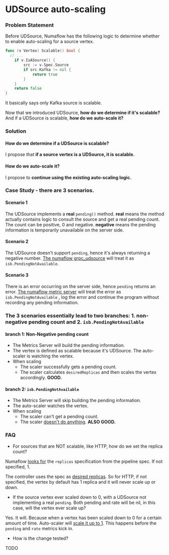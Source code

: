 # UDSource auto-scaling

### Problem Statement

Before UDSource, Numaflow has the following logic to determine whether to enable auto-scaling for a source vertex.

```go
func (v Vertex) Scalable() bool {
  // ...
	if v.IsASource() {
		src := v.Spec.Source
		if src.Kafka != nil {
			return true
		}
	}
	return false
}
```

It basically says only Kafka source is scalable.

Now that we introduced UDSource, **how do we determine if it's scalable?** And if a UDSource is scalable, **how do we auto-scale it?**



### Solution

#### How do we determine if a UDSource is scalable?

I propose that **if a source vertex is a UDSource, it is scalable.**

#### How do we auto-scale it?

I propose to **continue using the existing auto-scaling logic.**



### Case Study - there are 3 scenarios.

#### Scenario 1

The UDSource implements a **real** `pending()` method. **real** means the method actually contains logic to consult the source and get a real pending count. The count can be positive, 0 and negative. **negative** means the pending information is temporarily unavailable on the server side.

#### Scenario 2

The UDSource doesn't support `pending`, hence it's always returning a negative number. [The numaflow grpc_udsource](https://github.com/numaproj/numaflow/blob/main/pkg/sources/udsource/grpc_udsource.go#L77) will treat it as `isb.PendingNotAvailable`.

#### Scenario 3

There is an error occurring on the server side, hence `pending` returns an error. [The numaflow metric server](https://github.com/numaproj/numaflow/blob/main/pkg/metrics/metrics.go#L179) will treat the error as `isb.PendingNotAvailable` , log the error and continue the program without recording any pending information.

### The 3 scenarios essentially lead to two branches: 1. non-negative pending count and 2. `isb.PendingNotAvailable`

#### branch 1: Non-Negative pending count

* The Metrics Server will build the pending information.
* The vertex is defined as scalable because it's UDSource. The auto-scaler is watching the vertex.
* When scaling
  * The scaler successfully gets a pending count.
  * The scaler calculates `desiredReplicas` and then scales the vertex accordingly. **GOOD.**

#### branch 2: `isb.PendingNotAvailable`

* The Metrics Server will skip building the pending information.
* The auto-scaler watches the vertex.
* When scaling
  * The scaler can't get a pending count.
  * The scaler [doesn't do anything](https://github.com/numaproj/numaflow/blob/main/pkg/reconciler/vertex/scaling/scaling.go#L254). **ALSO GOOD.**

### FAQ

* For sources that are NOT scalable, like HTTP, how do we set the replica count?

Numaflow [looks for](https://github.com/numaproj/numaflow/blob/main/pkg/apis/numaflow/v1alpha1/vertex_types.go#L402) the `replicas` specification from the pipeline spec. If not specified, 1.

The controller uses the spec as [desired replicas](https://github.com/numaproj/numaflow/blob/main/pkg/reconciler/vertex/controller.go#L123). So for HTTP, if not specified, the vertex by default has 1 replica and it will never scale up or down.

* If the source vertex ever scaled down to 0, with a UDSource not implementing a real `pending`. Both pending and rate will be nil, in this case, will the vertex ever scale up?

Yes. It will. Because when a vertex has been scaled down to 0 for a certain amount of time. Auto-scaler will [scale it up to 1](https://github.com/numaproj/numaflow/blob/main/pkg/reconciler/vertex/scaling/scaling.go#L210). This happens before the `pending` and `rate` metrics kick in.

* How is the change tested?

TODO

